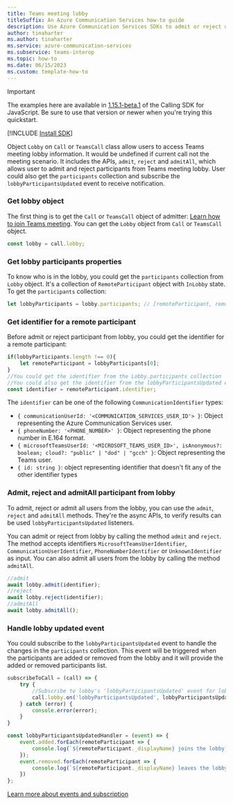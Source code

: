 ```yaml
---
title: Teams meeting lobby
titleSuffix: An Azure Communication Services how-to guide
description: Use Azure Communication Services SDKs to admit or reject users from Teams meeting lobby.
author: tinaharter
ms.author: tinaharter
ms.service: azure-communication-services
ms.subservice: teams-interop
ms.topic: how-to 
ms.date: 06/15/2023
ms.custom: template-how-to
---
```

>[!IMPORTANT]
> The examples here are available in [1.15.1-beta.1](https://www.npmjs.com/package/@azure/communication-calling/v/1.15.1-beta.1) of the Calling SDK for JavaScript. Be sure to use that version or newer when you're trying this quickstart.

[!INCLUDE [Install SDK](../install-sdk/install-sdk-web.md)]

Object `Lobby` on `Call` or `TeamsCall` class allow users to access Teams meeting lobby information. It would be undefined if current call not the meeting scenario. It includes the APIs, `admit`, `reject` and `admitAll`, which allows user to admit and reject participants from Teams meeting lobby. User could also get the `participants` collection and subscribe the `lobbyParticipantsUpdated` event to receive notification.

### Get lobby object
The first thing is to get the `Call` or `TeamsCall` object of admitter: [Learn how to join Teams meeting](../../teams-interoperability.md). 
You can get the `Lobby` object from `Call` or `TeamsCall` object.
```js
const lobby = call.lobby;
```

### Get lobby participants properties
To know who is in the lobby, you could get the `participants` collection from `Lobby` object. It's a collection of `RemoteParticipant` object with `InLobby` state. To get the `participants` collection:

```js
let lobbyParticipants = lobby.participants; // [remoteParticipant, remoteParticipant....]
```

### Get identifier for a remote participant
Before admit or reject participant from lobby, you could get the identifier for a remote participant:
```js
if(lobbyParticipants.length !== 0){
    let remoteParticipant = lobbyParticipants[0];
}
//You could get the identifier from the Lobby.participants collection
//You could also get the identifier from the lobbyParticipantsUpdated event
const identifier = remoteParticipant.identifier;
```

The `identifier` can be one of the following `CommunicationIdentifier` types:

- `{ communicationUserId: '<COMMUNICATION_SERVICES_USER_ID'> }`: Object representing the Azure Communication Services user.
- `{ phoneNumber: '<PHONE_NUMBER>' }`: Object representing the phone number in E.164 format.
- `{ microsoftTeamsUserId: '<MICROSOFT_TEAMS_USER_ID>', isAnonymous?: boolean; cloud?: "public" | "dod" | "gcch" }`: Object representing the Teams user.
- `{ id: string }`: object representing identifier that doesn't fit any of the other identifier types

### Admit, reject and admitAll participant from lobby
To admit, reject or admit all users from the lobby, you can use the `admit`, `reject` and `admitAll` methods. 
They're the async APIs, to verify results can be used `lobbyParticipantsUpdated` listeners.

You can admit or reject from lobby by calling the method `admit` and `reject`. The method accepts identifiers `MicrosoftTeamsUserIdentifier`, `CommunicationUserIdentifier`, `PhoneNumberIdentifier` or `UnknownIdentifier` as input. You can also admit all users from the lobby by calling the method `admitAll`. 
```js
//admit
await lobby.admit(identifier);
//reject
await lobby.reject(identifier);
//admitAll
await lobby.admitAll();
```

### Handle lobby updated event
You could subscribe to the `lobbyParticipantsUpdated` event to handle the changes in the `participants` collection. This event will be triggered when the participants are added or removed from the lobby and it will provide the added or removed participants list.
```js
subscribeToCall = (call) => {
    try {
        //Subscribe to lobby's 'lobbyParticipantsUpdated' event for lobbyParticipants update.
        call.lobby.on('lobbyParticipantsUpdated', lobbyParticipantsUpdatedHandler);
    } catch (error) {
        console.error(error);
    }
}

const lobbyParticipantsUpdatedHandler = (event) => {
    event.added.forEach(remoteParticipant => {
        console.log(`${remoteParticipant._displayName} joins the lobby`);
    });
    event.removed.forEach(remoteParticipant => {
        console.log(`${remoteParticipant._displayName} leaves the lobby`);
    })
};
```
[Learn more about events and subscription ](../../events.md)